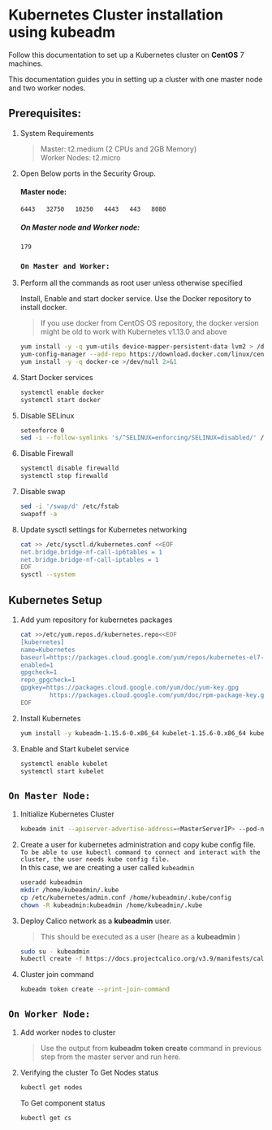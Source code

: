 # Kubernetes Cluster installation using kubeadm
Follow this documentation to set up a Kubernetes cluster on __CentOS__ 7 machines.

This documentation guides you in setting up a cluster with one master node and two worker nodes.

## Prerequisites: 
1. System Requirements 
    >Master: t2.medium (2 CPUs and 2GB Memory)   
    >Worker Nodes: t2.micro 

1. Open Below ports in the Security Group. 
   #### Master node: 
    `6443  
    32750  
    10250  
    4443  
    443  
    8080 `

   ##### On Master node and Worker node:
    `179`  

   ### `On Master and Worker:`
1. Perform all the commands as root user unless otherwise specified
 
   Install, Enable and start docker service.
   Use the Docker repository to install docker.
   > If you use docker from CentOS OS repository, the docker version might be old to work with Kubernetes v1.13.0 and above

   ```sh
   yum install -y -q yum-utils device-mapper-persistent-data lvm2 > /dev/null 2>&1
   yum-config-manager --add-repo https://download.docker.com/linux/centos/docker-ce.repo > /dev/null 2>&1
   yum install -y -q docker-ce >/dev/null 2>&1
   ```
1. Start Docker services 
   ```sh
   systemctl enable docker
   systemctl start docker
   ```
1. Disable SELinux
   ```sh
   setenforce 0
   sed -i --follow-symlinks 's/^SELINUX=enforcing/SELINUX=disabled/' /etc/sysconfig/selinux
   ```
1. Disable Firewall
   ```sh
   systemctl disable firewalld
   systemctl stop firewalld
   ```
1. Disable swap
     ```sh
     sed -i '/swap/d' /etc/fstab
     swapoff -a
    ```
1. Update sysctl settings for Kubernetes networking
   ```sh
   cat >> /etc/sysctl.d/kubernetes.conf <<EOF
   net.bridge.bridge-nf-call-ip6tables = 1
   net.bridge.bridge-nf-call-iptables = 1
   EOF
   sysctl --system
   ```
## Kubernetes Setup
1. Add yum repository for kubernetes packages 
    ```sh
    cat >>/etc/yum.repos.d/kubernetes.repo<<EOF
    [kubernetes]
    name=Kubernetes
    baseurl=https://packages.cloud.google.com/yum/repos/kubernetes-el7-x86_64
    enabled=1
    gpgcheck=1
    repo_gpgcheck=1
    gpgkey=https://packages.cloud.google.com/yum/doc/yum-key.gpg
            https://packages.cloud.google.com/yum/doc/rpm-package-key.gpg
    EOF
    ```
1. Install Kubernetes
    ```sh
    yum install -y kubeadm-1.15.6-0.x86_64 kubelet-1.15.6-0.x86_64 kubectl-1.15.6-0.x86_64
    ```
1. Enable and Start kubelet service
    ```sh
    systemctl enable kubelet
    systemctl start kubelet
    ```
## `On Master Node:`
1. Initialize Kubernetes Cluster
    ```sh
    kubeadm init --apiserver-advertise-address=<MasterServerIP> --pod-network-cidr=192.168.0.0/16
    ```
1. Create a user for kubernetes administration  and copy kube config file.   
    ``To be able to use kubectl command to connect and interact with the cluster, the user needs kube config file.``  
    In this case, we are creating a user called `kubeadmin`
    ```sh
    useradd kubeadmin 
    mkdir /home/kubeadmin/.kube
    cp /etc/kubernetes/admin.conf /home/kubeadmin/.kube/config
    chown -R kubeadmin:kubeadmin /home/kubeadmin/.kube
    ```
1. Deploy Calico network as a __kubeadmin__ user. 
	> This should be executed as a user (heare as a __kubeadmin__ )
    
    ```sh
    sudo su - kubeadmin 
    kubectl create -f https://docs.projectcalico.org/v3.9/manifests/calico.yaml
    ```

1. Cluster join command
    ```sh
    kubeadm token create --print-join-command
    ```
## `On Worker Node:`
1. Add worker nodes to cluster 
    > Use the output from __kubeadm token create__ command in previous step from the master server and run here.

1. Verifying the cluster
    To Get Nodes status
    ```sh
    kubectl get nodes
    ```
    To Get component status
    ```sh
    kubectl get cs
    ```
